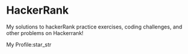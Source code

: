 # HackerRank
My solutions to hackerRank practice exercises, coding challenges, and other problems on Hackerrank!

My Profile:star_str
